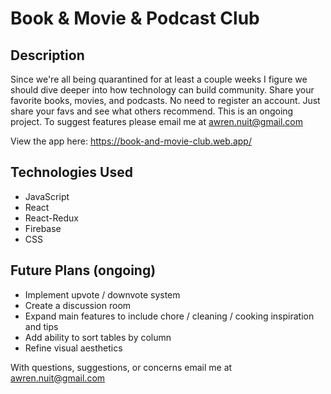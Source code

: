 # Book & Movie & Podcast Club

## Description

Since we're all being quarantined for at least a couple weeks I figure we should dive deeper into how technology can build community. Share your favorite books, movies, and podcasts. No need to register an account. Just share your favs and see what others recommend. This is an ongoing project. To suggest features please email me at awren.nuit@gmail.com

View the app here: https://book-and-movie-club.web.app/

## Technologies Used

- JavaScript
- React
- React-Redux
- Firebase
- CSS

## Future Plans (ongoing)

- Implement upvote / downvote system
- Create a discussion room
- Expand main features to include chore / cleaning / cooking inspiration and tips
- Add ability to sort tables by column
- Refine visual aesthetics

With questions, suggestions, or concerns email me at awren.nuit@gmail.com